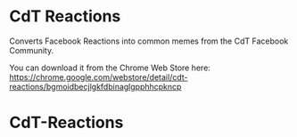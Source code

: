 # CdT Reactions
Converts Facebook Reactions into common memes from the CdT Facebook Community.

You can download it from the Chrome Web Store here:
https://chrome.google.com/webstore/detail/cdt-reactions/bgmoidbecjlgkfdbinaglgpphhcpkncp
# CdT-Reactions
